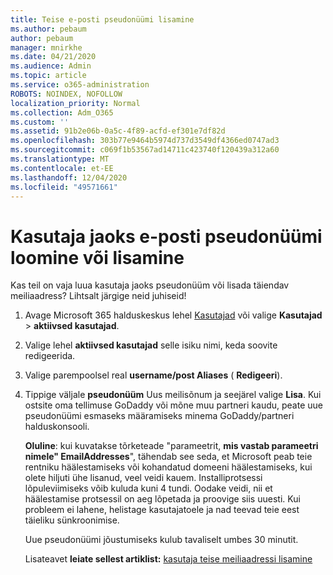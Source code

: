 ```yaml
---
title: Teise e-posti pseudonüümi lisamine
ms.author: pebaum
author: pebaum
manager: mnirkhe
ms.date: 04/21/2020
ms.audience: Admin
ms.topic: article
ms.service: o365-administration
ROBOTS: NOINDEX, NOFOLLOW
localization_priority: Normal
ms.collection: Adm_O365
ms.custom: ''
ms.assetid: 91b2e06b-0a5c-4f89-acfd-ef301e7df82d
ms.openlocfilehash: 303b77e9464b5974d737d3549df4366ed0747ad3
ms.sourcegitcommit: c069f1b53567ad14711c423740f120439a312a60
ms.translationtype: MT
ms.contentlocale: et-EE
ms.lasthandoff: 12/04/2020
ms.locfileid: "49571661"
---
```

# <a name="create-or-add-an-email-alias-for-a-user"></a>Kasutaja jaoks e-posti pseudonüümi loomine või lisamine

Kas teil on vaja luua kasutaja jaoks pseudonüüm või lisada täiendav meiliaadress? Lihtsalt järgige neid juhiseid!
  
1. Avage Microsoft 365 halduskeskus lehel [Kasutajad](https://go.microsoft.com/fwlink/p/?linkid=834822) või valige **Kasutajad**  >  **aktiivsed kasutajad**.
    
2. Valige lehel **aktiivsed kasutajad** selle isiku nimi, keda soovite redigeerida. 
    
3. Valige parempoolsel real **username/post Aliases** ( **Redigeeri**).
    
4. Tippige väljale **pseudonüüm** Uus meilisõnum ja seejärel valige **Lisa**. Kui ostsite oma tellimuse GoDaddy või mõne muu partneri kaudu, peate uue pseudonüümi esmaseks määramiseks minema GoDaddy/partneri halduskonsooli. 
    
    **Oluline**: kui kuvatakse tõrketeade "parameetrit, **mis vastab parameetri nimele" EmailAddresses**", tähendab see seda, et Microsoft peab teie rentniku häälestamiseks või kohandatud domeeni häälestamiseks, kui olete hiljuti ühe lisanud, veel veidi kauem. Installiprotsessi lõpuleviimiseks võib kuluda kuni 4 tundi. Oodake veidi, nii et häälestamise protsessil on aeg lõpetada ja proovige siis uuesti. Kui probleem ei lahene, helistage kasutajatoele ja nad teevad teie eest täieliku sünkroonimise.
    
    Uue pseudonüümi jõustumiseks kulub tavaliselt umbes 30 minutit.
    
    Lisateavet **leiate sellest artiklist:** [kasutaja teise meiliaadressi lisamine](https://docs.microsoft.com/microsoft-365/admin/email/add-another-email-alias-for-a-user)
    

